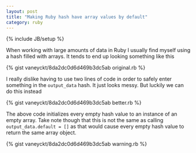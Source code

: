 ```yaml
---
layout: post
title: "Making Ruby hash have array values by default"
category: ruby
---
```

{% include JB/setup %}

When working with large amounts of data in Ruby I usually find myself using a hash filled with arrays. It tends to end up looking something like this

{% gist vaneyckt/8da2dc0d6d469b3dc5ab original.rb %}

I really dislike having to use two lines of code in order to safely enter something in the `output_data` hash. It just looks messy. But luckily we can do this instead

{% gist vaneyckt/8da2dc0d6d469b3dc5ab better.rb %}

The above code initializes every empty hash value to an instance of an empty array. Take note though that this is not the same as calling `output_data.default = []` as that would cause every empty hash value to return the same array object.

{% gist vaneyckt/8da2dc0d6d469b3dc5ab warning.rb %}
